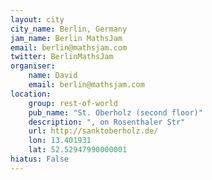 ```yaml
---
layout: city                                           
city_name: Berlin, Germany                                                          
jam_name: Berlin MathsJam
email: berlin@mathsjam.com
twitter: BerlinMathsJam
organiser:
    name: David
    email: berlin@mathsjam.com
location:
    group: rest-of-world
    pub_name: "St. Oberholz (second floor)"
    description: ", on Rosenthaler Str"
    url: http://sanktoberholz.de/
    lon: 13.401931
    lat: 52.52947990000001
hiatus: False
---
```

